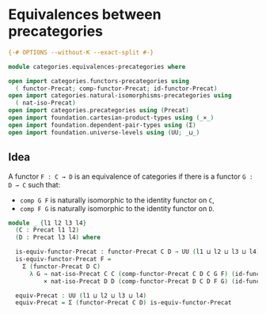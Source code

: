 # Equivalences between precategories

```agda
{-# OPTIONS --without-K --exact-split #-}

module categories.equivalences-precategories where

open import categories.functors-precategories using
  ( functor-Precat; comp-functor-Precat; id-functor-Precat)
open import categories.natural-isomorphisms-precategories using
  ( nat-iso-Precat)
open import categories.precategories using (Precat)
open import foundation.cartesian-product-types using (_×_)
open import foundation.dependent-pair-types using (Σ)
open import foundation.universe-levels using (UU; _⊔_)
```

## Idea

A functor `F : C → D` is an equivalence of categories if there is a functor `G : D → C` such that:
- `comp G F` is naturally isomorphic to the identity functor on `C`,
- `comp F G` is naturally isomorphic to the identity functor on `D`.

```agda
module _ {l1 l2 l3 l4}
  (C : Precat l1 l2)
  (D : Precat l3 l4) where

  is-equiv-functor-Precat : functor-Precat C D → UU (l1 ⊔ l2 ⊔ l3 ⊔ l4)
  is-equiv-functor-Precat F =
    Σ (functor-Precat D C)
      λ G → nat-iso-Precat C C (comp-functor-Precat C D C G F) (id-functor-Precat C)
          × nat-iso-Precat D D (comp-functor-Precat D C D F G) (id-functor-Precat D)

  equiv-Precat : UU (l1 ⊔ l2 ⊔ l3 ⊔ l4)
  equiv-Precat = Σ (functor-Precat C D) is-equiv-functor-Precat
```
